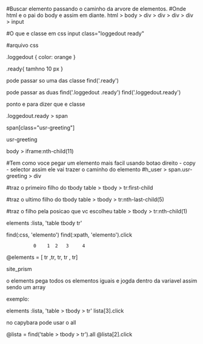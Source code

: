 #Buscar elemento passando o caminho da arvore de elementos.
#Onde html e o pai do body e assim em diante.
html > body > div > div > div > div > input 


#O que e classe em css
input class="loggedout ready"

#arquivo css

.loggedout {
  color: orange
}

.ready{
  tamhno 10 px
}

pode passar so uma das classe
find('.ready')

pode passar as duas
find('.loggedout .ready')
find('.loggedout.ready')

ponto e para dizer que e classe

.loggedout.ready > span

span[class="usr-greeting"]

usr-greeting

body > iframe:nth-child(11)

#Tem como voce pegar um elemento mais facil usando botao direito - copy - selector assim ele vai trazer o caminho do elemento
#h_user > span.usr-greeting > div

#traz o primeiro filho do tbody
table > tbody > tr:first-child

#traz o ultimo filho do tbody
table > tbody > tr:nth-last-child(5)

#traz o filho pela posicao que vc escolheu
table > tbody > tr:nth-child(1)



elements  :lista, 'table tbody tr'

find(:css, 'elemento')
find(:xpath, 'elemento').click

              0    1  2   3     4
@elements = [ tr ,tr, tr, tr , tr]

site_prism

o elements pega todos os elementos iguais e jogda dentro da variavel assim sendo um array

exemplo:      
 
elements :lista, 'table > tbody > tr'
lista[3].click

no capybara pode usar o all

@lista = find('table > tbody > tr').all
@lista[2].click

